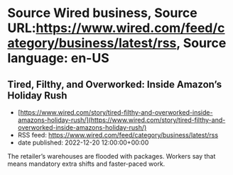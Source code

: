 # Source Wired business, Source URL:https://www.wired.com/feed/category/business/latest/rss, Source language: en-US

## Tired, Filthy, and Overworked: Inside Amazon’s Holiday Rush
 - [https://www.wired.com/story/tired-filthy-and-overworked-inside-amazons-holiday-rush/](https://www.wired.com/story/tired-filthy-and-overworked-inside-amazons-holiday-rush/)
 - RSS feed: https://www.wired.com/feed/category/business/latest/rss
 - date published: 2022-12-20 12:00:00+00:00

The retailer’s warehouses are flooded with packages. Workers say that means mandatory extra shifts and faster-paced work.
